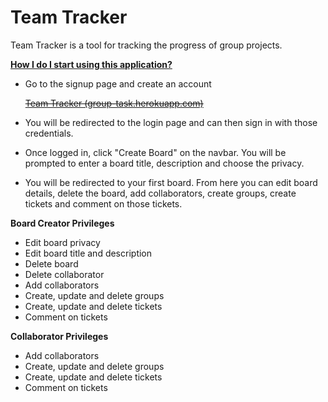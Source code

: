 # Team Tracker 

Team Tracker is a tool for tracking the progress of group projects. 

**<u>How I do I start using this application?</u>**

* Go to the signup page and create an account

   ~~[Team Tracker (group-task.herokuapp.com)](http://group-task.herokuapp.com/signup)~~

* You will be redirected to the login page and can then sign in with those credentials.

* Once logged in, click "Create Board" on the navbar. You will be prompted to enter a board title, description and choose the privacy.

* You will be redirected to your first board. From here you can edit board details, delete the board, add collaborators, create groups, create tickets and comment on those tickets.

**Board Creator Privileges**

* Edit board privacy
* Edit board title and description
* Delete board
* Delete collaborator
* Add collaborators
* Create, update and delete groups
* Create, update and delete tickets
* Comment on tickets

**Collaborator Privileges**

* Add collaborators
* Create, update and delete groups
* Create, update and delete tickets
* Comment on tickets

